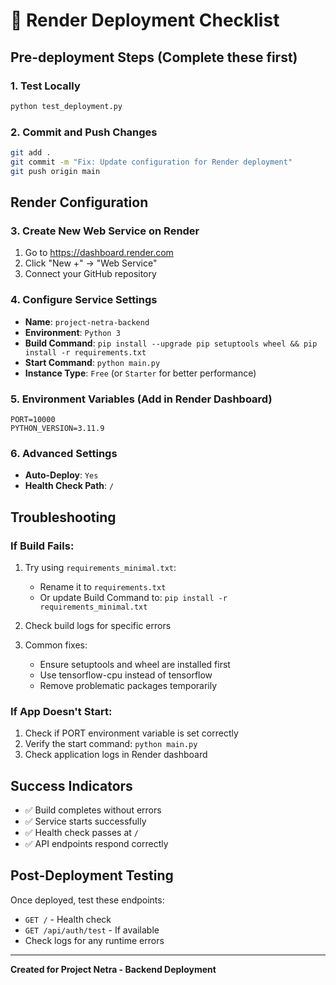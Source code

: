 # 🚀 Render Deployment Checklist

## Pre-deployment Steps (Complete these first)

### 1. Test Locally
```bash
python test_deployment.py
```

### 2. Commit and Push Changes
```bash
git add .
git commit -m "Fix: Update configuration for Render deployment"
git push origin main
```

## Render Configuration

### 3. Create New Web Service on Render
1. Go to https://dashboard.render.com
2. Click "New +" → "Web Service"
3. Connect your GitHub repository

### 4. Configure Service Settings
- **Name**: `project-netra-backend`
- **Environment**: `Python 3`
- **Build Command**: `pip install --upgrade pip setuptools wheel && pip install -r requirements.txt`
- **Start Command**: `python main.py`
- **Instance Type**: `Free` (or `Starter` for better performance)

### 5. Environment Variables (Add in Render Dashboard)
```
PORT=10000
PYTHON_VERSION=3.11.9
```

### 6. Advanced Settings
- **Auto-Deploy**: `Yes`
- **Health Check Path**: `/`

## Troubleshooting

### If Build Fails:
1. Try using `requirements_minimal.txt`:
   - Rename it to `requirements.txt`
   - Or update Build Command to: `pip install -r requirements_minimal.txt`

2. Check build logs for specific errors

3. Common fixes:
   - Ensure setuptools and wheel are installed first
   - Use tensorflow-cpu instead of tensorflow
   - Remove problematic packages temporarily

### If App Doesn't Start:
1. Check if PORT environment variable is set correctly
2. Verify the start command: `python main.py`
3. Check application logs in Render dashboard

## Success Indicators
- ✅ Build completes without errors
- ✅ Service starts successfully
- ✅ Health check passes at `/`
- ✅ API endpoints respond correctly

## Post-Deployment Testing
Once deployed, test these endpoints:
- `GET /` - Health check
- `GET /api/auth/test` - If available
- Check logs for any runtime errors

---
**Created for Project Netra - Backend Deployment**